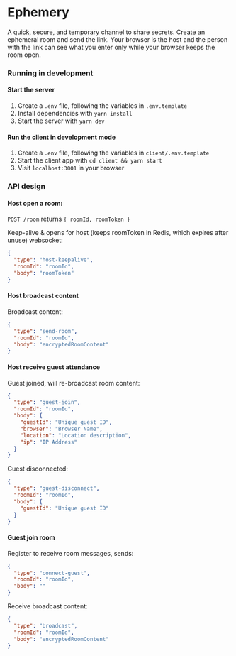 # Ephemery

A quick, secure, and temporary channel to share secrets.  Create an ephemeral room and send the link.  Your browser is the host and the person with the link can see what you enter only while your browser keeps the room open.

### Running in development

#### Start the server

1. Create a `.env` file, following the variables in `.env.template`
2. Install dependencies with `yarn install`
3. Start the server with `yarn dev`

#### Run the client in development mode

1. Create a `.env` file, following the variables in `client/.env.template`
2. Start the client app with `cd client && yarn start`
3. Visit `localhost:3001` in your browser


### API design

#### Host open a room:

`POST /room` returns `{ roomId, roomToken }`

Keep-alive & opens for host (keeps roomToken in Redis, which expires after unuse) websocket:
```json
{
  "type": "host-keepalive",
  "roomId": "roomId",
  "body": "roomToken"
}
```


#### Host broadcast content

Broadcast content:
```json
{
  "type": "send-room",
  "roomId": "roomId",
  "body": "encryptedRoomContent"
}
```


#### Host receive guest attendance

Guest joined, will re-broadcast room content:
```json
{
  "type": "guest-join",
  "roomId": "roomId",
  "body": {
    "guestId": "Unique guest ID",
    "browser": "Browser Name",
    "location": "Location description",
    "ip": "IP Address"
  }
}
```

Guest disconnected:
```json
{
  "type": "guest-disconnect",
  "roomId": "roomId",
  "body": {
    "guestId": "Unique guest ID"
  }
}
```


#### Guest join room

Register to receive room messages, sends:
```json
{
  "type": "connect-guest",
  "roomId": "roomId",
  "body": ""
}
```

Receive broadcast content:
```json
{
  "type": "broadcast",
  "roomId": "roomId",
  "body": "encryptedRoomContent"
}
```






